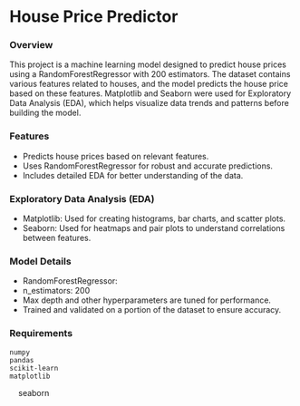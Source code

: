 # House Price Predictor
### Overview

This project is a machine learning model designed to predict house prices using a RandomForestRegressor with 200 estimators. The dataset contains various features related to houses, and the model predicts the house price based on these features. Matplotlib and Seaborn were used for Exploratory Data Analysis (EDA), which helps visualize data trends and patterns before building the model.

### Features

 - Predicts house prices based on relevant features.
 - Uses RandomForestRegressor for robust and accurate predictions.
 - Includes detailed EDA for better understanding of the data.


### Exploratory Data Analysis (EDA)

 - Matplotlib: Used for creating histograms, bar charts, and scatter plots.
 - Seaborn: Used for heatmaps and pair plots to understand correlations between features.

### Model Details

  - RandomForestRegressor:
  - n_estimators: 200
  - Max depth and other hyperparameters are tuned for performance.
  - Trained and validated on a portion of the dataset to ensure accuracy.

### Requirements

    numpy
    pandas
    scikit-learn
    matplotlib
    seaborn
